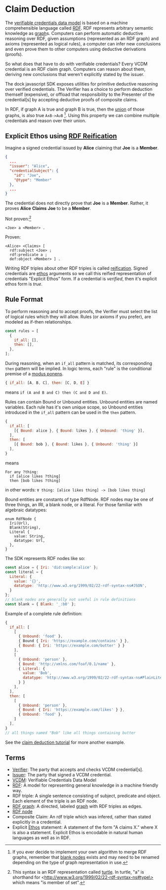 # Claim Deduction

The [verifiable credentials data model](https://www.w3.org/TR/vc-data-model/) is based on a machine comprehensible language called [RDF](https://www.w3.org/TR/rdf-primer/). RDF represents arbitrary semantic knowledge as [graph](https://en.wikipedia.org/wiki/Graph_(discrete_mathematics))s. Computers can perform automatic deductive reasoning over RDF, given assumptions (represented as an RDF graph) and axioms (represented as logical rules), a computer can infer new conclusions and even prove them to other computers using deductive derivations (proofs).

So what does that have to do with verifiable credentials? Every VCDM credential is an RDF claim graph. Computers can reason about them, deriving new conclusions that weren't explicitly stated by the issuer.

The dock javascript SDK exposes utilities for primitive deductive reasoning over verified credentials. The Verifier has a choice to perform deduction themself (expensive), or offload that responsibility to the Presenter of the credential[s] by accepting deductive proofs of composite claims.

In RDF, if graph A is true and graph B is true, then the [union](https://en.wikipedia.org/wiki/Union_(set_theory)) of those graphs, is also true `A∧B->A∪B` [^1]. Using this property we can combine multiple credentials and reason over their union.

## Explicit Ethos using [RDF Reification](https://en.wikipedia.org/wiki/Modes_of_persuasion#Ethos)

Imagine a signed credential issued by **Alice** claiming that **Joe** is a **Member**.

```json
{
  ...
  "issuer": "Alice",
  "credentialSubject": {
    "id": "Joe",
    "@type": "Member"
  },
  ...
}
```

The credential does not directly prove that **Joe** is a **Member**. Rather, it proves **Alice** **Claims** **Joe** to be a **Member**.

Not proven:[^2]

```turtle
<Joe> a <Member> .
```

Proven:

```turtle
<Alice> <Claims> [
  rdf:subject <Joe> ;
  rdf:predicate a ;
  def:object <Member> ] .
```

Writing RDF triples about other RDF triples is called [reification](https://www.w3.org/wiki/RdfReification). Signed credentials are [ethos](https://en.wikipedia.org/wiki/Modes_of_persuasion#Ethos) arguments so we call this reified representation of credentials "Explicit Ethos" form. If a credential is *verified*, then it's explicit ethos form is *true*.

## Rule Format

To perform reasoning and to accept proofs, the Verifier must select the list of logical rules which they will allow. Rules (or axioms if you prefer), are modeled as if-then relationships.

```js
const rules = [
  {
    if_all: [],
    then: [],
  },
];
```

During reasoning, when an `if_all` pattern is matched, its corresponding `then` pattern will be implied. In logic terms, each "rule" is the conditional premise of a [modus ponens](https://en.wikipedia.org/wiki/Modus_ponens).

```js
{ if_all: [A, B, C], then: [C, D, E] }
```

means `if (A and B and C) then (C and D and E)`.

Rules can contain Bound or Unbound entities. Unbound entities are named variables. Each rule has it's own unique scope, so Unbound entities introduced in the `if_all` pattern can be used in the `then` pattern.

```js
{
  if_all: [
    [{ Bound: alice }, { Bound: likes }, { Unbound: 'thing' }],
  ],
  then: [
    [{ Bound: bob }, { Bound: likes }, { Unbound: 'thing' }]
  ],
}
```

means

```
For any ?thing:
  if [alice likes ?thing]
  then [bob likes ?thing]
```

in other words: `∀ thing: [alice likes thing] -> [bob likes thing]`

Bound entities are constants of type RdfNode. RDF nodes may be one of three things, an IRI, a blank node, or a literal. For those familiar with algebraic datatypes:

```rust,ignore
enum RdfNode {
  Iri(Url),
  Blank(String),
  Literal {
    value: String,
    datatype: Url,
  },
}
```

The SDK represents RDF nodes like so:

```js
const alice = { Iri: 'did:sample:alice' };
const literal = {
  Literal: {
    value: '{}',
    datatype: 'http://www.w3.org/1999/02/22-rdf-syntax-ns#JSON',
  }
};
// blank nodes are generally not useful in rule definitions
const blank = { Blank: '_:b0' };
```

Example of a complete rule definition:

```js
{
  if_all: [
    [
      { Unbound: 'food' },
      { Bound { Iri: 'https://example.com/contains' } },
      { Bound: { Iri: 'https://example.com/butter' } }
    ],
    [
      { Unbound: 'person' },
      { Bound: 'http://xmlns.com/foaf/0.1/name' },
      { Literal: {
        value: 'Bob',
        datatype: 'http://www.w3.org/1999/02/22-rdf-syntax-ns#PlainLiteral',
      } }
    ],
  ],
  then: [
    [
      { Unbound: 'person' },
      { Bound: { Iri: 'https://example.com/likes' } },
      { Unbound: 'food' },
    ]
  ],
}
// all things named "Bob" like all things containing butter
```

See the [claim deduction tutorial](tutorial_claim_deduction.html) for more another example.

## Terms

- [Verifier](https://www.w3.org/TR/vc-data-model/#dfn-verifier): The party that accepts and checks VCDM credential[s].
- [Issuer](https://www.w3.org/TR/vc-data-model/#dfn-issuer): The party that signed a VCDM credential.
- [VCDM](https://www.w3.org/TR/vc-data-model/): Verifiable Credentials Data Model
- [RDF](https://en.wikipedia.org/wiki/Resource_Description_Framework): A model for representing general knowledge in a machine friendly way.
- RDF triple: A single sentence consisting of subject, predicate and object. Each element of the triple is an RDF node.
- [RDF graph](https://www.w3.org/TR/rdf-primer/#rdfmodel): A directed, labeled [graph](https://en.wikipedia.org/wiki/Graph_(discrete_mathematics)) with RDF triples as edges.
- [RDF node](https://www.w3.org/TR/rdf-primer/#rdfmodel)
- Composite Claim: An rdf triple which was infered, rather than stated explicitly in a credential.
- Explicit [Ethos](https://en.wikipedia.org/wiki/Modes_of_persuasion#Ethos) statement: A statement of the form "A claims X." where X is also a statement. Explicit Ethos is encodable in natural human languages as well as in RDF.

[^1]: If you ever decide to implement your own algorithm to merge RDF graphs, remember that [blank nodes](https://www.w3.org/TR/rdf11-concepts/#section-blank-nodes) exists and may need to be renamed depending on the type of graph representation in use.

[^2]: This syntax is an RDF representation called [turtle](https://www.w3.org/TR/turtle/). In turtle, "a" is shorthand for \<http://www.w3.org/1999/02/22-rdf-syntax-ns#type\> which means "is member of set".
